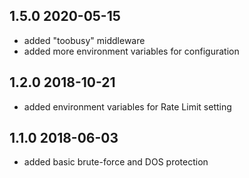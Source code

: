 ## 1.5.0 2020-05-15
* added "toobusy" middleware
* added more environment variables for configuration

## 1.2.0 2018-10-21
* added environment variables for Rate Limit setting

## 1.1.0 2018-06-03
* added basic brute-force and DOS protection
